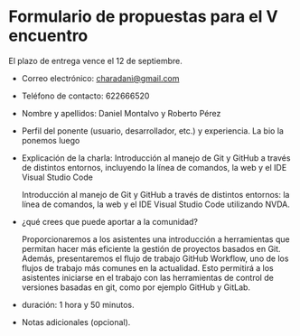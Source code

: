 # Formulario de propuestas para el V encuentro

El plazo de entrega vence el 12 de septiembre.

* Correo electrónico:
    charadani@gmail.com
* Teléfono de contacto:
    622666520
* Nombre y apellidos:
    Daniel Montalvo y Roberto Pérez
* Perfil del ponente (usuario, desarrollador, etc.) y experiencia.
    La bio la ponemos luego
* Explicación de la charla: Introducción al manejo de Git y GitHub a través de distintos entornos, incluyendo la línea de comandos, la web y el IDE Visual Studio Code

   Introducción al manejo de Git y GitHub a través de distintos entornos: la línea de comandos, la web y el IDE Visual Studio Code utilizando NVDA.

* ¿qué crees que puede aportar a la comunidad?

    Proporcionaremos  a los asistentes una introducción a herramientas que permitan hacer más eficiente la gestión de proyectos basados en Git. Además, presentaremos el flujo de trabajo GitHub Workflow, uno de los flujos de trabajo más comunes en la actualidad. Esto permitirá a los asistentes iniciarse en el trabajo con las herramientas de control de versiones basadas en git, como por ejemplo GitHub y GitLab.

* duración: 1 hora y 50 minutos.
* Notas adicionales (opcional).

